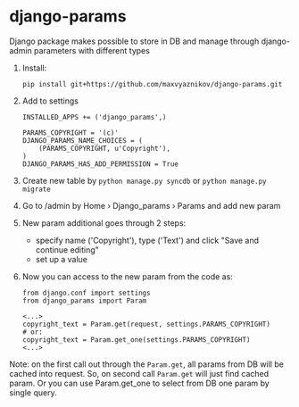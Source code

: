 # django-params
Django package makes possible to store in DB and manage through django-admin parameters with different types

1. Install:
    ```
    pip install git+https://github.com/maxvyaznikov/django-params.git
    ```
2. Add to settings
    ```
    INSTALLED_APPS += ('django_params',)
    
    PARAMS_COPYRIGHT = '(c)'
    DJANGO_PARAMS_NAME_CHOICES = (
        (PARAMS_COPYRIGHT, u'Copyright'),
    )
    DJANGO_PARAMS_HAS_ADD_PERMISSION = True
    ```
3. Create new table by ```python manage.py syncdb``` or ```python manage.py migrate```
4. Go to /admin by Home › Django_params › Params and add new param
5. New param additional goes through 2 steps:
    * specify name ('Copyright'), type ('Text') and click "Save and continue editing"
    * set up a value

6. Now you can access to the new param from the code as:
    ```
    from django.conf import settings
    from django_params import Param
    
    <...>
    copyright_text = Param.get(request, settings.PARAMS_COPYRIGHT)
    # or:
    copyright_text = Param.get_one(settings.PARAMS_COPYRIGHT)
    <...>
    ```

Note: on the first call out through the `Param.get`, all params from DB will be
cached into request. So, on second call `Param.get` will just find cached param.
Or you can use Param.get_one to select from DB one param by single query.
